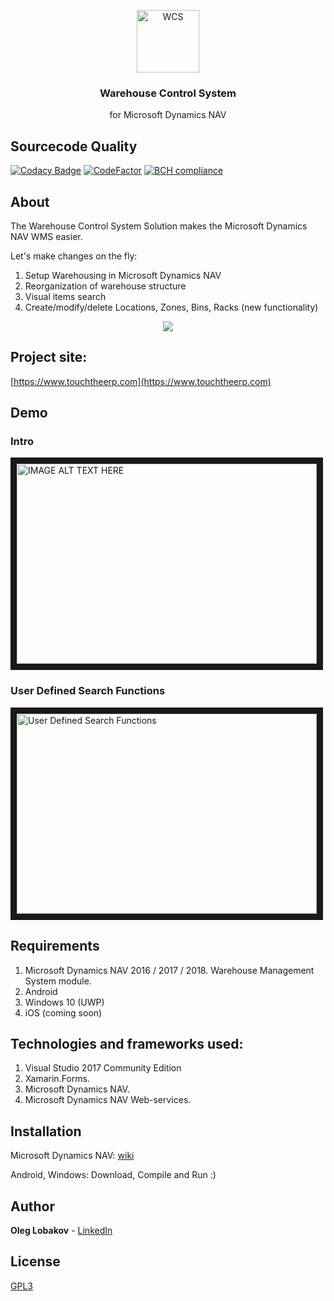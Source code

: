 <p align="center">
  <a href="https://github.com/OlegLobakov/WarehouseControlSystem">
    <img alt="WCS" src="https://github.com/OlegLobakov/WarehouseControlSystem/blob/master/Assets/logo.png" width="100" height="100">
  </a>
</p>

<h3 align="center">
  Warehouse Control System
</h3>

<p align="center">
  for Microsoft Dynamics NAV
</p>

## Sourcecode Quality
<p align="left">
  
[![Codacy Badge](https://api.codacy.com/project/badge/Grade/5a2e4b96023944f7bcb4615d49081186)](https://www.codacy.com/app/OlegLobakov/WarehouseControlSystem?utm_source=github.com&amp;utm_medium=referral&amp;utm_content=OlegLobakov/WarehouseControlSystem&amp;utm_campaign=Badge_Grade)
[![CodeFactor](https://www.codefactor.io/repository/github/oleglobakov/warehousecontrolsystem/badge)](https://www.codefactor.io/repository/github/oleglobakov/warehousecontrolsystem)
[![BCH compliance](https://bettercodehub.com/edge/badge/OlegLobakov/WarehouseControlSystem?branch=master)](https://bettercodehub.com/)
  
</p>

## About
The Warehouse Control System Solution makes the Microsoft Dynamics NAV WMS easier.

Let's make changes on the fly:
1. Setup Warehousing in Microsoft Dynamics NAV
2. Reorganization of warehouse structure
2. Visual items search
3. Create/modify/delete Locations, Zones, Bins, Racks (new functionality)

<p align="center">
    <img src="https://github.com/OlegLobakov/WarehouseControlSystem/blob/master/Assets/depositphotos_11452924-Label.jpg">
</p>

## Project site:
[https://www.touchtheerp.com](https://www.touchtheerp.com)

## Demo
### Intro
<a href="http://www.youtube.com/watch?feature=player_embedded&v=kHZm8fLu6Fg" target="_blank"><img src="http://img.youtube.com/vi/kHZm8fLu6Fg/0.jpg" 
alt="IMAGE ALT TEXT HERE" width="480" height="320" border="10" />
</a>

### User Defined Search Functions
<a href="http://www.youtube.com/watch?feature=player_embedded&v=Hkiv8lzFFmo" target="_blank"><img src="http://img.youtube.com/vi/Hkiv8lzFFmo/0.jpg" 
alt="User Defined Search Functions" width="480" height="320" border="10" />
</a>

## Requirements
1. Microsoft Dynamics NAV 2016 / 2017 / 2018. Warehouse Management System module.
2. Android
3. Windows 10 (UWP)
4. iOS (coming soon)

## Technologies and frameworks used:
1. Visual Studio 2017 Community Edition 
2. Xamarin.Forms.
3. Microsoft Dynamics NAV.
4. Microsoft Dynamics NAV Web-services.

## Installation
Microsoft Dynamics NAV:
[wiki](https://github.com/OlegLobakov/WarehouseControlSystem/wiki/Microsoft-Dynamics-NAV-Installation)

Android, Windows:
Download, Compile and Run :)

## Author
**Oleg Lobakov** - [LinkedIn](https://www.linkedin.com/in/oleglobakov/)
 
## License
[GPL3](https://github.com/OlegLobakov/WarehouseControlSystem/blob/master/LICENSE)
